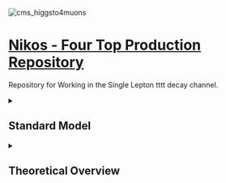 
![cms_higgsto4muons](https://user-images.githubusercontent.com/32751356/51404641-f1847e00-1b4b-11e9-88d4-eb94f7c02036.png)
# [Nikos - Four Top Production Repository](https://github.com/NikHoffStyl/RemoteWork)
Repository for Working in the Single Lepton tttt decay channel. 

<details><summary> <h2>Standard Model</h2> </summary>
<p>
The Standard Model of fundamental particle physics is our current best attempt at model that broadens the field of 
knowledge of what our Universe consists of on the smallest scale. At first sight it seems to be a very successful and 
thoroughly tested model, as it describes the existence, properties and possible interactions of most of the observed 
fundamental particles of our visible Universe. However, it must be incomplete as it fails to explain all of the observed
phenomena in astrophysics, cosmology and particle physics. The main indications being:

* Baryon asymmetry of the Universe: Why is there an abundance of matter over antimatter?
* Neutrino masses and oscillations: Why do they have mass? What makes neutrinos change from
one form to another?
* Dark Matter: What can account for the rotational speeds of galaxies and stellar objects and a few other observations 
in astrophysics? What is the matter content of the Universe?
* Inflation of the Universe: What causes the acceleration of its expansion in the early stages of the evolution of the 
Universe?
* Dark Energy: What form of energy is required to explain inflation of the Universe at its present stage of evolution?
* Gravity: What causes the most familiar force of everyday life?
In addition to these, there are some aspects which remain far from desirable; these are: the Higgs mass tuning,
not predicting a unification of all forces, not predicting the masses or couplings of all the particles and some strong 
CP problems. More particles and interactions would be required to explain these enigmas, hence some unknown
particles are assumed to have not yet been observed.

</p>
</details>

<details><summary> <h2>Theoretical Overview</h2> </summary>
    <details><summary> <h3> SM </h3> </summary> 
        <p> Standard Model Intoduction... </p>
    </details>
    <details><summary> <h3> Top Quark Physics </h3> </summary>
        <p> How is it produced at the LHC, how does it decay and how small are the cross section measurements? </p>
    </details>
<details>

## Combining High-Level-Trigger (HLT) :high_brightness:
<details><summary> <h3> Datasets </h3> </summary> 
<p>
Monte Carlo Datasets Studied in CMSSW_9_4_X, chosen according to the   
<a href="https://twiki.cern.ch/twiki/bin/viewauth/CMS/PdmVAnalysisSummaryTable" target="_blank">Particle Performance Dataset (PPD) RunII Analysis
Guideline</a>:

* Four Top Decay: 
    * Primary Dataset: /store/mc/RunIIFall17NanoAOD/TTTT_TuneCP5_13TeV-amcatnlo-pythia8/
    * NANOAODSIM/
    * Campaign: RunIIFall17NanoAOD/
    * Process String: PU2017_12Apr2018_94X_mc2017_realistic_v14-v1
        * Processing Version: v1
* TTBar Decay: 
    * /store/mc/RunIIFall17NanoAOD/TTJets_SingleLeptFromT_TuneCP5_13TeV-madgraphMLM-pythia8/NANOAODSIM/
    PU2017_12Apr2018_94X_mc2017_realistic_v14-v1
    
</p>
</details>

## Combining High-Level-Trigger (HLT) :high_brightness:
### Datasets
Monte Carlo Datasets Studied in CMSSW_9_4_X, chosen according to the  [Particle Performance Dataset (PPD) RunII Analysis
Guideline](https://twiki.cern.ch/twiki/bin/viewauth/CMS/PdmVAnalysisSummaryTable) :
* Four Top Decay: 
    * Primary Dataset: /store/mc/RunIIFall17NanoAOD/TTTT_TuneCP5_13TeV-amcatnlo-pythia8/
    * NANOAODSIM/
    * Campaign: RunIIFall17NanoAOD/
    * Process String: PU2017_12Apr2018_94X_mc2017_realistic_v14-v1
        * Processing Version: v1
* TTBar Decay: 
    * /store/mc/RunIIFall17NanoAOD/TTJets_SingleLeptFromT_TuneCP5_13TeV-madgraphMLM-pythia8/NANOAODSIM/
    PU2017_12Apr2018_94X_mc2017_realistic_v14-v1

<details><summary> <h3> HLTriggers </h3> </summary> 
<p>
This study is done using non-prescaled HLT triggers, which can be checked by searching the HLT menu at the 

[CMS-HLT 
configuration explorer](https://cmsweb.cern.ch/confdb/). The HLT Menu names/paths for 2017-18 can be found at:

* [TopTrigger2018](https://twiki.cern.ch/twiki/bin/view/CMS/TopTriggerYear2017) (last updated 2018-09-27) and
* [TopTrigger2017](https://twiki.cern.ch/twiki/bin/view/CMS/TopTriggerYear2018) (last updated 2018-09-12) .

Currently the triggers which are being studied, in the hopes that a better event acceptance efficiency can be achieved, 
are:
* IsoMu24  ,
* PFHT380_SixPFJet32_DoublePFBTagDeepCSV_2p2  and
* Mu15_IsoVVVL_PFHT450_CaloBTagCSV_4p5  ,

where if a combination is successful it will be called: IsoMu24_PFHT380_SixPFJet32_DoublePFBTagDeepCSV_2p2 .

</p>
</details>

### HLTriggers
This study is done using non-prescaled HLT triggers, which can be checked by searching the HLT menu at the [CMS-HLT 
configuration explorer](https://cmsweb.cern.ch/confdb/). The HLT Menu names/paths for 2017-18 can be found at:
* [TopTrigger2018](https://twiki.cern.ch/twiki/bin/view/CMS/TopTriggerYear2017) (last updated 2018-09-27) and
* [TopTrigger2017](https://twiki.cern.ch/twiki/bin/view/CMS/TopTriggerYear2018) (last updated 2018-09-12) .

Currently the triggers which are being studied, in the hopes that a better event acceptance efficiency can be achieved, 
are:
* IsoMu24  ,
* PFHT380_SixPFJet32_DoublePFBTagDeepCSV_2p2  and
* Mu15_IsoVVVL_PFHT450_CaloBTagCSV_4p5  ,

where if a combination is successful it will be called: IsoMu24_PFHT380_SixPFJet32_DoublePFBTagDeepCSV_2p2 .

### Jet Acceptance Criteria
<details><summary> <h3> HLTriggers </h3> </summary> 
<p>

Jets are counted if the following criteria are satisfied:
* Must satisfy what is called a JetID > 2 (https://twiki.cern.ch/twiki/bin/view/CMS/JetID13TeVRun2017),
* Momentum pT of at least 30 GeV
* Absolute value of pseudo-rapidity (eta) less than 2.4  
* Implement jet cleaning (”cleanmask”) , with priority given to leptons

If Jet passes above criteria it is counted as a b-tagged jet if:
* At least one of these Jets that pass the above criteria are from b-quarks, checked by b-tagging algorithms, at the
moment it required that the value given by the DeepFlavourB algorithm is larger than 0.7489 
(https://twiki.cern.ch/twiki/bin/viewauth/CMS/BtagRecommendation94X), which is recognised as a tight test.

</p>
</details>
 
<details><summary> 
 
### Muon Acceptance Criteria
 
</summary> 
<p>

Muons are counted if the following criteria are satisfied:
* Absolute value of pseudo-rapidity (eta) less than 2.4 
* Relatively well isolated, in other words not very close to other particles that may inhibit the its 
correct identification or the measure of its properties. This is done using an algorithm that tests the total particle 
flow relative isolation, the particular one used is called miniPFRelIso_all and should give a value less than 0.15.
* Correctly identified, in other words not mistakenly identified another particle as a muon; this is done using special
algorithms. In this study, one such algorithm was used, which only accepts particles identified as muons with high
certainty [(known as tightId)](https://twiki.cern.ch/twiki/bin/view/CMS/SWGuideMuonIdRun2).
 
<details><summary> <h3> Electron Acceptance Criteria </h3> </summary> 
<p>

Electrons are counted if the following criteria are satisfied:
* Absolute value of pseudo-rapidity (eta) less than 2.4, but with a vetoed section from 1.4442 to 1.566;
* i.e. Electrons are counted if in the regions : |η|<1.4442 and 1.566<|η|<2.4

</p>
</details>

<details><summary> <h3> Denominator of “Trigger Efficiencies” </h3> </summary> 
<p>
Accepted Events:
* Six or more jets pass the jet criteria,
* Two of which are b-tagged,
* One muon passes the muon criteria and 
* Zero electrons pass the electron criteria

</p>
</details>

<details>
 <summary> <h3> Numerator of “Trigger Efficiencies”</h3></summary>
Accepted Events:

+ If the Denominator criteria are satisfied and 
+ the given Trigger studied is “True”.

Un-Prescaled Triggers studied for μ + jets:

* 'IsoMu24’
* 'PFHT380_SixPFJet32_DoublePFBTagDeepCSV_2p2’
* Combined Version: ' 'IsoMu24 _PFHT380_SixPFJet32_DoublePFBTagDeepCSV_2p2’ 
* ‘Mu15_IsoVVVL_PFHT450_CaloBTagCSV_4p5’

</details>

<detail>
<summary> <h3> Instructions for Repeating Study </h3></summary>
 
 To produce a text file of [triggers](https://twiki.cern.ch/twiki/bin/view/CMS/TriggerStudies)
( and other unwanted stuff, which will be removed) do:

```
    $ HLTnames.py | tee LeafNames.txt
```


or 
```
    $ HLTnames.py > LeafNames.txt
```
To produce histograms run:
```
    $ python3 nsMain.py
```
which imports histoMaker and adds HistogramMaker() as an argument to the postProcessor. 
The choice of triggers is given here, along with the preselection criteria.

The help message given for [`histoMain.py`](histoMain.py) is:
```
usage: nsMain.py [-h] [-f {ttjets,tttt,tttt_weights,wjets}]
                 [-r {xrd-global,xrdUS,xrdEU_Asia,eos,iihe,local}] [-nw]
                 [-e EVENTLIMIT]

optional arguments:
  -h, --help            show this help message and exit
  -f {ttjets,tttt,tttt_weights,wjets}, --inputLFN {ttjets,tttt,tttt_weights,wjets}
                        Set list of input files (default: tttt)
  -r {xrd-global,xrdUS,xrdEU_Asia,eos,iihe,local}, --redirector {xrd-global,xrdUS,xrdEU_Asia,eos,iihe,local}
                        Sets redirector to query locations for LFN (default:
                        local)
  -nw, --noWriteFile    Does not output a ROOT file, which contains the
                        histograms. (default: False)
  -e EVENTLIMIT, --eventLimit EVENTLIMIT
                        Set a limit to the number of events. (default: -1)
```

To produce [`histoDraw.py`](histoDraw.py) plots run:
```
    $ python histoDraw.py
```

The help nessage given for [`histoDraw.py`](histoDraw.py) is:
```
usage: histoDraw.py [-h] [-f {ttjets,tttt,tttt_weights,wjets}]

optional arguments:
  -h, --help            show this help message and exit
  -f {ttjets,tttt,tttt_weights,wjets}, --inputLFN {ttjets,tttt,tttt_weights,wjets}
                        Set list of input files (default: tttt)
```

I will try to introduce the option to input a trigger as an argument to some of these 
and if argument is not given it will revert to search for a default trigger 
and exit if trigger does not exist.
At the moment it makes more sense not to introduce command line args for triggers as 
this code is only used by me!

</details>

---

<details>
<summary>How do I dropdown?</summary>
<br>
This is how you dropdown.
<br><br>
<pre>
&lt;details&gt;
&lt;summary&gt;How do I dropdown?&lt;/summary&gt;
&lt;br&gt;
This is how you dropdown.
&lt;details&gt;
$ HLTnames.py | tee LeafNames.txt
</pre>
</details>